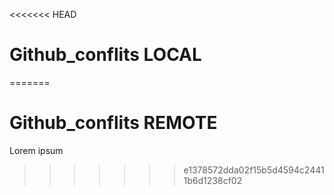 <<<<<<< HEAD
# Github_conflits LOCAL
=======
# Github_conflits REMOTE
Lorem ipsum
>>>>>>> e1378572dda02f15b5d4594c24411b6d1238cf02
